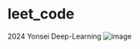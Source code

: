 # leet_code
2024 Yonsei Deep-Learning 
![image](https://github.com/bjpark-forest/leet_code/assets/127649853/02d73f89-9bde-41af-a324-f5724c5f52cb)









